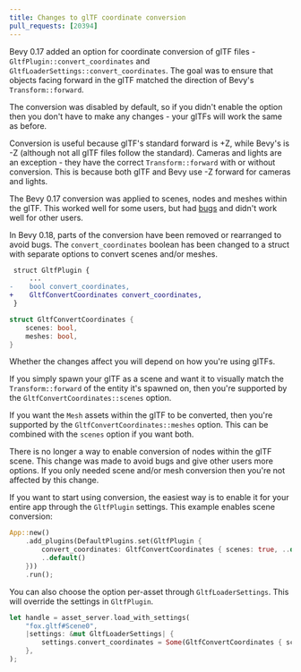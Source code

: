 ```yaml
---
title: Changes to glTF coordinate conversion
pull_requests: [20394]
---
```


Bevy 0.17 added an option for coordinate conversion of glTF files -
`GltfPlugin::convert_coordinates` and `GltfLoaderSettings::convert_coordinates`.
The goal was to ensure that objects facing forward in the glTF matched the
direction of Bevy's `Transform::forward`.

The conversion was disabled by default, so if you didn't enable the option then
you don't have to make any changes - your glTFs will work the same as before.

Conversion is useful because glTF's standard forward is +Z, while Bevy's is -Z
(although not all glTF files follow the standard). Cameras and lights are an
exception - they have the correct `Transform::forward` with or without
conversion. This is because both glTF and Bevy use -Z forward for cameras and
lights.

The Bevy 0.17 conversion was applied to scenes, nodes and meshes within the
glTF. This worked well for some users, but had
[bugs](https://github.com/bevyengine/bevy/issues/20621) and didn't work well for
other users.

In Bevy 0.18, parts of the conversion have been removed or rearranged to avoid
bugs. The `convert_coordinates` boolean has been changed to a struct with
separate options to convert scenes and/or meshes.

```diff
 struct GltfPlugin {
     ...
-    bool convert_coordinates,
+    GltfConvertCoordinates convert_coordinates,
 }
```

```rust
struct GltfConvertCoordinates {
    scenes: bool,
    meshes: bool,
}
```

Whether the changes affect you will depend on how you're using glTFs.

If you simply spawn your glTF as a scene and want it to visually match the
`Transform::forward` of the entity it's spawned on, then you're supported by the
`GltfConvertCoordinates::scenes` option.

If you want the `Mesh` assets within the glTF to be converted, then you're
supported by the `GltfConvertCoordinates::meshes` option. This can be combined
with the `scenes` option if you want both.

There is no longer a way to enable conversion of nodes within the glTF scene.
This change was made to avoid bugs and give other users more options. If you
only needed scene and/or mesh conversion then you're not affected by this
change.

If you want to start using conversion, the easiest way is to enable it for your
entire app through the `GltfPlugin` settings. This example enables scene
conversion:

```rust
App::new()
    .add_plugins(DefaultPlugins.set(GltfPlugin {
        convert_coordinates: GltfConvertCoordinates { scenes: true, ..default() },
        ..default()
    }))
    .run();
```

You can also choose the option per-asset through `GltfLoaderSettings`. This will
override the settings in `GltfPlugin`.

```rust
let handle = asset_server.load_with_settings(
    "fox.gltf#Scene0",
    |settings: &mut GltfLoaderSettings| {
        settings.convert_coordinates = Some(GltfConvertCoordinates { scenes: true, ..default() });
    },
);
```
